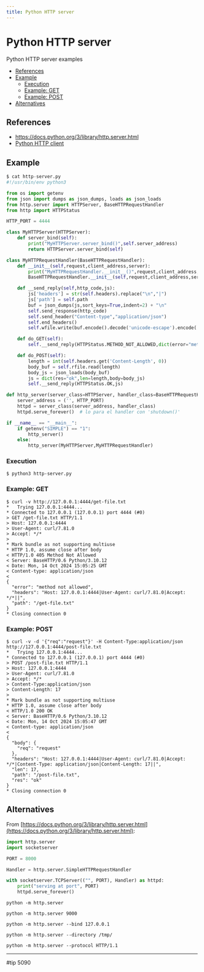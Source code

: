 ```yaml
---
title: Python HTTP server
---
```


# Python HTTP server

Python HTTP server examples

- [References](https://gist.github.com/sfmunoz/47b9e237776f491f71dcf8726b780ee6#references)
- [Example](https://gist.github.com/sfmunoz/47b9e237776f491f71dcf8726b780ee6#example)
  - [Execution](https://gist.github.com/sfmunoz/47b9e237776f491f71dcf8726b780ee6#execution)
  - [Example: GET](https://gist.github.com/sfmunoz/47b9e237776f491f71dcf8726b780ee6#example-get)
  - [Example: POST](https://gist.github.com/sfmunoz/47b9e237776f491f71dcf8726b780ee6#example-post)
- [Alternatives](https://gist.github.com/sfmunoz/47b9e237776f491f71dcf8726b780ee6#alternatives)

## References

- https://docs.python.org/3/library/http.server.html
- [Python HTTP client](https://gist.github.com/sfmunoz/fcb08d624b27128111e1961f5b143051)

## Example

```python
$ cat http-server.py
#!/usr/bin/env python3

from os import getenv
from json import dumps as json_dumps, loads as json_loads
from http.server import HTTPServer, BaseHTTPRequestHandler
from http import HTTPStatus

HTTP_PORT = 4444

class MyHTTPServer(HTTPServer):
    def server_bind(self):
        print("MyHTTPServer.server_bind()",self.server_address)
        return HTTPServer.server_bind(self)

class MyHTTPRequestHandler(BaseHTTPRequestHandler):
    def __init__(self,request,client_address,server):
        print("MyHTTPRequestHandler.__init__()",request,client_address,server)
        BaseHTTPRequestHandler.__init__(self,request,client_address,server)

    def __send_reply(self,http_code,js):
        js['headers'] = str(self.headers).replace("\n","|")
        js['path'] = self.path
        buf = json_dumps(js,sort_keys=True,indent=2) + "\n"
        self.send_response(http_code)
        self.send_header("Content-type","application/json")
        self.end_headers()
        self.wfile.write(buf.encode().decode('unicode-escape').encode('UTF-8'))

    def do_GET(self):
        self.__send_reply(HTTPStatus.METHOD_NOT_ALLOWED,dict(error="method not allowed"))

    def do_POST(self):
        length = int(self.headers.get('Content-Length', 0))
        body_buf = self.rfile.read(length)
        body_js = json_loads(body_buf)
        js = dict(res="ok",len=length,body=body_js)
        self.__send_reply(HTTPStatus.OK,js)

def http_server(server_class=HTTPServer, handler_class=BaseHTTPRequestHandler):
    server_address = ('', HTTP_PORT)
    httpd = server_class(server_address, handler_class)
    httpd.serve_forever()  # lo para el handler con 'shutdown()'

if __name__ == "__main__":
    if getenv("SIMPLE") == "1":
        http_server()
    else:
        http_server(MyHTTPServer,MyHTTPRequestHandler)
```

### Execution

```
$ python3 http-server.py
```

### Example: GET

```
$ curl -v http://127.0.0.1:4444/get-file.txt
*   Trying 127.0.0.1:4444...
* Connected to 127.0.0.1 (127.0.0.1) port 4444 (#0)
> GET /get-file.txt HTTP/1.1
> Host: 127.0.0.1:4444
> User-Agent: curl/7.81.0
> Accept: */*
>
* Mark bundle as not supporting multiuse
* HTTP 1.0, assume close after body
< HTTP/1.0 405 Method Not Allowed
< Server: BaseHTTP/0.6 Python/3.10.12
< Date: Mon, 14 Oct 2024 15:05:25 GMT
< Content-type: application/json
<
{
  "error": "method not allowed",
  "headers": "Host: 127.0.0.1:4444|User-Agent: curl/7.81.0|Accept: */*||",
  "path": "/get-file.txt"
}
* Closing connection 0
```

### Example: POST

```
$ curl -v -d '{"req":"request"}' -H Content-Type:application/json http://127.0.0.1:4444/post-file.txt
*   Trying 127.0.0.1:4444...
* Connected to 127.0.0.1 (127.0.0.1) port 4444 (#0)
> POST /post-file.txt HTTP/1.1
> Host: 127.0.0.1:4444
> User-Agent: curl/7.81.0
> Accept: */*
> Content-Type:application/json
> Content-Length: 17
>
* Mark bundle as not supporting multiuse
* HTTP 1.0, assume close after body
< HTTP/1.0 200 OK
< Server: BaseHTTP/0.6 Python/3.10.12
< Date: Mon, 14 Oct 2024 15:05:47 GMT
< Content-type: application/json
<
{
  "body": {
    "req": "request"
  },
  "headers": "Host: 127.0.0.1:4444|User-Agent: curl/7.81.0|Accept: */*|Content-Type: application/json|Content-Length: 17||",
  "len": 17,
  "path": "/post-file.txt",
  "res": "ok"
}
* Closing connection 0
```

## Alternatives

From [https://docs.python.org/3/library/http.server.html](https://docs.python.org/3/library/http.server.html):

```python
import http.server
import socketserver

PORT = 8000

Handler = http.server.SimpleHTTPRequestHandler

with socketserver.TCPServer(("", PORT), Handler) as httpd:
    print("serving at port", PORT)
    httpd.serve_forever()
```

```
python -m http.server
```

```
python -m http.server 9000
```

```
python -m http.server --bind 127.0.0.1
```

```
python -m http.server --directory /tmp/
```

```
python -m http.server --protocol HTTP/1.1
```

---

#tip 5090
